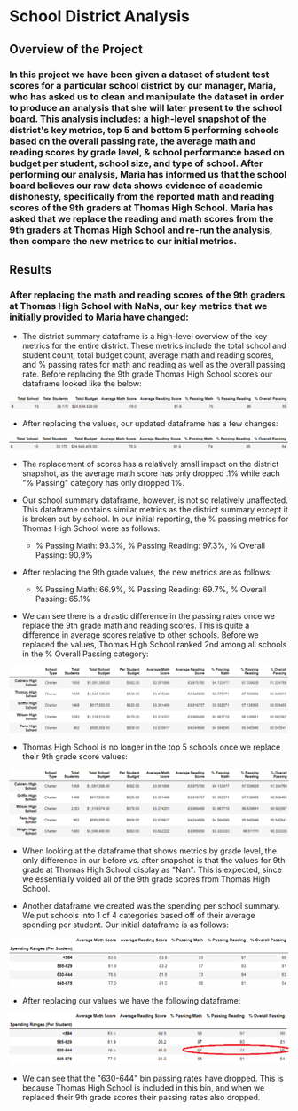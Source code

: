 # School District Analysis

## Overview of the Project

### In this project we have been given a dataset of student test scores for a particular school district by our manager, Maria, who has asked us to clean and manipulate the dataset in order to produce an analysis that she will later present to the school board. This analysis includes: a high-level snapshot of the district's key metrics, top 5 and bottom 5 performing schools based on the overall passing rate, the average math and reading scores by grade level, & school performance based on budget per student, school size, and type of school. After performing our analysis, Maria has informed us that the school board believes our raw data shows evidence of academic dishonesty, specifically from the reported math and reading scores of the 9th graders at Thomas High School. Maria has asked that we replace the reading and math scores from the 9th graders at Thomas High School and re-run the analysis, then compare the new metrics to our initial metrics.

## Results

### After replacing the math and reading scores of the 9th graders at Thomas High School with NaNs, our key metrics that we initially provided to Maria have changed:

- The district summary dataframe is a high-level overview of the key metrics for the entire district. These metrics include the total school and student count, total budget count, average math and reading scores, and % passing rates for math and reading as well as the overall passing rate. Before replacing the 9th grade Thomas High School scores our dataframe looked like the below:

![](https://github.com/christianhargett/School_District_Analysis/blob/master/Resources/District_Summary_Before.png)

- After replacing the values, our updated dataframe has a few changes:

![](https://github.com/christianhargett/School_District_Analysis/blob/master/Resources/District_Summary_After.png)

- The replacement of scores has a relatively small impact on the district snapshot, as the average math score has only dropped .1% while each "% Passing" category has only dropped 1%.

- Our school summary dataframe, however, is not so relatively unaffected. This dataframe contains similar metrics as the district summary except it is broken out by school. In our initial reporting, the % passing metrics for Thomas High School were as follows:
  - % Passing Math: 93.3%, % Passing Reading: 97.3%, % Overall Passing: 90.9%

- After replacing the 9th grade values, the new metrics are as follows:

  - % Passing Math: 66.9%, % Passing Reading: 69.7%, % Overall Passing: 65.1%

- We can see there is a drastic difference in the passing rates once we replace the 9th grade math and reading scores. This is quite a difference in average scores relative to other schools. Before we replaced the values, Thomas High School ranked 2nd among all schools in the % Overall Passing category:

![](https://github.com/christianhargett/School_District_Analysis/blob/master/Resources/Top_Schools_Before.png)

- Thomas High School is no longer in the top 5 schools once we replace their 9th grade score values:

![](https://github.com/christianhargett/School_District_Analysis/blob/master/Resources/Top_Schools_After.png)

- When looking at the dataframe that shows metrics by grade level, the only difference in our before vs. after snapshot is that the values for 9th grade at Thomas High School display as "Nan". This is expected, since we essentially voided all of the 9th grade scores from Thomas High School.

- Another dataframe we created was the spending per school summary. We put schools into 1 of 4 categories based off of their average spending per student. Our initial dataframe is as follows:

![](https://github.com/christianhargett/School_District_Analysis/blob/master/Resources/Per_School_Spending_Before.png)

- After replacing our values we have the following dataframe:

![](https://github.com/christianhargett/School_District_Analysis/blob/master/Resources/Per_School_Spending_After.png)

- We can see that the "630-644" bin passing rates have dropped. This is because Thomas High School is included in this bin, and when we replaced their 9th grade scores their passing rates also dropped.
